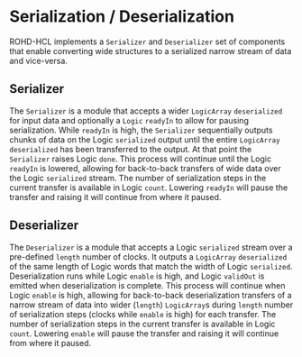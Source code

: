 # Serialization / Deserialization

ROHD-HCL implements a `Serializer` and `Deserializer` set of components that enable converting wide structures to a serialized narrow stream of data and vice-versa.

## Serializer

The `Serializer` is a module that accepts a wider `LogicArray` `deserialized` for input data and optionally a `Logic` `readyIn` to allow for pausing serialization. While `readyIn` is high, the `Serializer` sequentially outputs chunks of data on the Logic `serialized` output until the entire `LogicArray` `deserialized` has been transferred to the output.  At that point the `Serializer` raises Logic `done`.  This process will continue until the Logic `readyIn` is lowered, allowing for back-to-back transfers of wide data over the Logic `serialized` stream. The number of serialization steps in the current transfer is available in Logic `count`. Lowering `readyIn` will pause the transfer and raising it will continue from where it paused.

## Deserializer

The `Deserializer` is a module that accepts a Logic `serialized` stream over a pre-defined `length` number of clocks.  It outputs a `LogicArray` `deserialized` of the same length of Logic words that match the width of Logic `serialized`.  Deserialization runs while Logic `enable` is high, and Logic `validOut` is emitted when deserialization is complete.  This process will continue when Logic `enable` is high, allowing for back-to-back deserialization transfers of a narrow stream of data into wider (`length`) `LogicArray`s during `length` number of serialization steps (clocks while `enable` is high) for each transfer.  The number of serialization steps in the current transfer is available in Logic `count`.  Lowering `enable` will pause the transfer and raising it will continue from where it paused.
